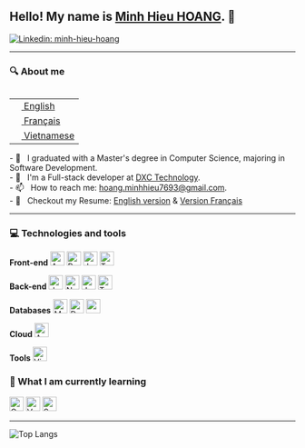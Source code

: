 ## Hello! My name is <a href="https://github.com/hoang-minhhieu">Minh Hieu HOANG</a>. 👋
[![Linkedin: minh-hieu-hoang](https://img.shields.io/badge/LinkedIn-0077B5?style=for-the-badge&logo=linkedin&logoColor=white&link=https://www.linkedin.com/in/minh-hieu-hoang-a600a456/)](https://www.linkedin.com/in/minh-hieu-hoang-a600a456/)

<hr/>

### 🔍 About me
<table align="right">
 <tr><td><a href="README.md"><img src="images/us-flag.png" height="13"> English</a></td></tr>
 <tr><td><a href="README_fr.md"><img src="images/fr-flag.png" height="13"> Français</a></td></tr>
 <tr><td><a href="README_pt.md"><img src="images/vn-flag.png" height="13"> Vietnamese</a></td></tr>
</table>
- 🔬 &nbsp; I graduated with a Master's degree in Computer Science, majoring in Software Development. <br>
- 🔭 &nbsp; I'm a Full-stack developer at <a href="https://dxc.com/us/en">DXC Technology</a>. <br>
- 📫 &nbsp; How to reach me: <a href="mailto: hoang.minhhieu7693@gmail.com">hoang.minhhieu7693@gmail.com</a>. <br>
- 📝 &nbsp; Checkout my Resume: <a href="https://github.com/hoang-minhhieu/hoang-minhhieu/blob/master/CV EN.pdf">English version</a> & <a href="https://github.com/hoang-minhhieu/hoang-minhhieu/blob/master/CV FR.pdf">Version Français</a>

<hr/>

###  💻 Technologies and tools

**Front-end**
<img src="https://img.shields.io/badge/Angular-282C34?logo=angular&logoColor=3178C6" alt="Angular logo" title="Angular" height="25" />
<img src="https://img.shields.io/badge/React-282C34?logo=react&logoColor=3178C6" alt="React logo" title="React" height="25" />
<img src="https://img.shields.io/badge/JavaScript-282C34?logo=javascript&logoColor=F7DF1E" alt="JavaScript logo" title="JavaScript" height="25" />
<img src="https://img.shields.io/badge/TypeScript-282C34?logo=typescript&logoColor=3178C6" alt="TypeScript logo" title="TypeScript" height="25" />

**Back-end**
<img src="https://img.shields.io/badge/.Net-282C34?logo=dotnet&logoColor=339933" alt="dotnet logo" title="dotnet" height="25" />
<img src="https://img.shields.io/badge/Node.js-282C34?logo=node.js&logoColor=339933" alt="Node.js logo" title="Node.js" height="25" />
<img src="https://img.shields.io/badge/JavaScript-282C34?logo=javascript&logoColor=F7DF1E" alt="JavaScript logo" title="JavaScript" height="25" />
<img src="https://img.shields.io/badge/TypeScript-282C34?logo=typescript&logoColor=3178C6" alt="TypeScript logo" title="TypeScript" height="25" />

**Databases**
<img src="https://img.shields.io/badge/MongoDB-282C34?logo=mongodb&logoColor=47A248" alt="MongoDB logo" title="MongoDB" height="25" />
<img src="https://img.shields.io/badge/DynamoDB-282C34?logo=dynamodb&logoColor=47A248" alt="DynamoDB logo" title="DynamoDB" height="25" />
<img src="https://img.shields.io/badge/mysql-282C34?logo=mysql&logoColor=47A248" alt="mysql logo" title="mysql" height="25" />

**Cloud**
<img src="https://img.shields.io/badge/Amazon%20AWS-232F3E?style=plastic&logo=amazon-aws" title="AWS" height="25" />

**Tools**
<img src="https://img.shields.io/badge/VS%20Code-282C34?logo=visual-studio-code&logoColor=007ACC" alt="Visual Studio Code logo" title="Visual Studio Code" height="25" />

### 📖  What I am currently learning

<img src="https://img.shields.io/badge/Quasar-282C34?logo=quasar&logoColor=339933" alt="Quasar logo" title="Quasar" height="25" /> <img src="https://img.shields.io/badge/Vue.js-282C34?logo=Vue.js&logoColor=339933" alt="Vue.js logo" title="Vue.js" height="25" /> <img src="https://img.shields.io/badge/Sass-282C34?logo=sass&logoColor=CC6699" alt="Sass logo" title="Sass" height="25" />

<hr/>

![Top Langs](https://github-readme-stats.vercel.app/api/top-langs/?username=hoang-minhhieu&hide=TeX&layout=compact)
